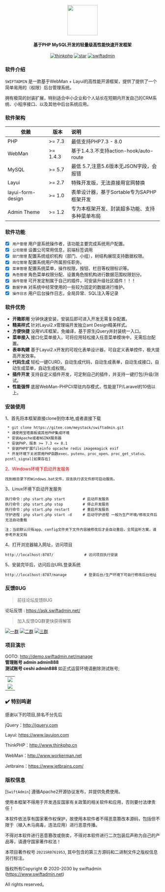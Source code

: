 

<div align="center">
<img src="https://www.swiftadmin.net/static/images/sademo/110400_6a5e130d_904542.png" width="98" height="98" />
</div>
<h4 align="center">基于PHP MySQL开发的轻量级高性能快速开发框架</h4>
<p align="center">
<a href="https://gitee.com/meystack/swiftadmin/"><img src="https://badgen.net/badge/PHPCLI/MySQL/green" alt="thinkphp"></a>
<a href="https://gitee.com/meystack/swiftadmin/stargazers"><img src="https://gitee.com/meystack/swiftadmin/badge/star.svg?theme=gvp" alt="star"></a>
<a href="https://gitee.com/meystack/swiftadmin/">
<img src="https://badgen.net/badge/License/Apache/" alt="swiftadmin"></a>
</p>

### 软件介绍

`SWIFTADMIN` 是一款基于WebMan + Layui的高性能开源框架，提供了提供了一个简单易用的（权限）后台管理系统。

拥有极简的封装扩展，特别适合中小企业和个人站长在短期内开发自己的CRM系统、小程序接口、以及其他中后台系统应用。

### 软件架构

|  依赖   |  版本   | 说明                                |
|-----|-----|:----------------------------------|
| PHP               | \>= 7.3   | 最低支持PHP7.3 - 8.0                  |
| WebMan            | \>= 1.4.3 | 基于1.4.3.不支持action-hook/auto-route |
| MySQL             | \>= 5.7   | 最低 5.7,注意5.6版本无JSON字段，会报错         |
| Layui             | \>= 2.7   | 特殊开发版，无法直接用官网替换                   |
| layui-form-design | \>= 1.0   | 表单设计器，基于Sortable专为SAPHP框架开发       |
| Admin Theme       | \>= 1.2   | 专为本框架开发、封装超多功能、支持多种菜单布局           |

### 软件功能

- [x] `用户管理` 用户是系统操作者，该功能主要完成系统用户配置。
- [x] `公司管理` 设置公司常用信息，前端标签调用
- [x] `部门管理` 配置系统组织机构（部门、小组），树结构展现支持数据权限。
- [x] `岗位管理` 配置系统用户所属担任职务。
- [x] `菜单管理` 配置系统菜单，操作权限，按钮、栏目等权限标识等。
- [x] `角色管理` 角色菜单权限分配、设置角色按机构进行数据范围权限划分。
- [x] `插件管理` 可开发定制属于自己的插件，可安装升级社区插件！！！
- [x] `数据字典` 对系统中经常使用的一些较为固定的数据进行维护。
- [x] `操作日志` 用户后台操作日志，全局异常、SQL注入等记录

### 软件优势

- **开箱即用**  分钟快速安装，安装后即可进入开发无需复杂配置。
- **精美样式**  针对Layui2.x管理端开发独立ant Design精美样式。
- **方便快捷**  没用VUE框架，免编译，基于原生jQuery并封装统一入口。
- **菜单接入**  接口化菜单接入，可将应用轻松接入任意菜单模块中，无需后台配置。
- **表单构建**  基于Layui2.x开发的可视化表单设计器，可自定义表单控件，极大提高开发效率。
- **代码生成**  轻松一键CURD，自动生成代码，自动生成表单，自动生成接口，自动生成菜单，自动生成权限。
- **插件开发**  支持自定义插件开发，可定制自己的插件，并支持一键打包/升级/测试。
- **性能强悍**  底层WebMan-PHPCli常驻内存模式，性能是TP/Laravel的10倍以上。

### 安装使用

1、首先将本框架直接clone到你本地,或者直接下载
```
 * git clone https://gitee.com/meystack/swiftadmin.git
 * 请使用宝塔面板或其他PHP集成环境
 * 安装Apache或者NGINX服务器
 * 安装PHP，版本 >= 7.3 <= 8.1
 * 安装PHP扩展fileinfo opcache redis imagemagick exif
 * 开发环境下关闭禁用PHP函数exec、putenv、proc_open、proc_get_status、pcntl_signal[如果存在]
```
<font color="#dd0000">2、Windows环境下启动开发服务</font>
```
找到根目录下的Windows.bat文件，双击执行该文件即可启动服务。
```
3、Linux环境下启动开发服务
```
执行命令：php start.php start        # 启动开发服务
执行命令：php start.php stop         # 停止开发服务
执行命令：php start.php restart      # 重启开发服务
守护进程：php start.php start -d     # 启动守护进程 一般为生产环境/修改文件后无法自动重载

注：当前默认只有app、config文件夹下文件内容被修改后才会自动重启，全局监听方案，请参考开发文档
```
4、打开浏览器输入网址，访问项目
```
http://localhost:8787/              # 访问项目执行安装
```
5、安装完毕后，访问后台URL登录系统
```
http://localhost:8787/manage        # 登录后台/生产环境下可自行修改后台地址
```

### 反馈BUG

> 前往论坛反馈BUG

论坛反馈 : https://ask.swiftadmin.net/

> 加入反馈QQ群更快获得解答

<a href="https://qm.qq.com/cgi-bin/qm/qr?k=Idivrh-log25t0ryx19nWeqUk8oFrI-X&jump_from=webapi"><img src="https://badgen.net/badge/qq2000人群/68221484/" alt="一群"></a>
<a href="https://qm.qq.com/cgi-bin/qm/qr?k=L_SKDh46TnWDVrudKEON2XAlgm02RNic&jump_from=webapi"><img src="https://badgen.net/badge/qq二群/68221585/" alt="二群"></a>
<a href="https://qm.qq.com/cgi-bin/qm/qr?k=p6N-b7AkWiESpcrZmOKWpm3t05qt4MQ-&jump_from=webapi"><img src="https://badgen.net/badge/qq三群/68221618/" alt="三群"></a>

### 项目演示
GOTO: <a href="http://demo.swiftadmin.net/manage" target="_blank">
http://demo.swiftadmin.net/manage </a> </b><br/>
<b>管理账号  admin admin888 </b><br/>
<b>测试账号  ceshi admin888 </b>如正式运营环境请删除测试账号;<br/>

<table>
	<tr>
		<td><img src="https://www.swiftadmin.net/static/images/sademo/135519_aa76fdcf_904542.gif"/></td>
	</tr>
	<tr>
		<td><img src="https://www.swiftadmin.net/static/images/sademo/140708_8baf92f1_904542.gif"/></td>
	</tr>	
</table>

### ✔️ 特别鸣谢

感谢以下的项目,排名不分先后

jQuery：http://jquery.com

Layui: https://www.layuion.com

ThinkPHP：http://www.thinkphp.cn

WebMan：http://www.workerman.net

Jetbrains：https://www.jetbrains.com/


### 版权信息

[`SwiftAdmin`] 遵循Apache2开源协议发布，并提供免费使用。

使用本框架不得用于开发违反国家有关政策的相关软件和应用，否则要付法律责任！

本软件依法享有国家著作权保护，故使用本软件者不得恶意篡改本源码，包括但不限于（植入木马病毒，违法应用）进行恶意传播。

不得对本软件进行恶意篡改或倒卖，不得对本软件进行二次包装后声称为自己的产品等，请遵守国家著作权法！

本项目著作权号 `2021SR0761953`, 其中包含的第三方源码和二进制文件之版权信息另行标注。

版权所有Copyright © 2020-2030 by swiftadmin (https://www.swiftadmin.net)

All rights reserved。